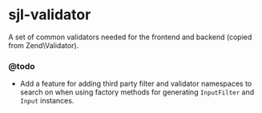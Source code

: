 # sjl-validator
A set of common validators needed for the frontend and backend (copied from Zend\Validator).

### @todo 
- Add a feature for adding third party filter and validator namespaces to search on when using factory methods for generating `InputFilter` and `Input` instances.
